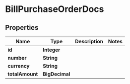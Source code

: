 

# BillPurchaseOrderDocs


## Properties

| Name | Type | Description | Notes |
|------------ | ------------- | ------------- | -------------|
|**id** | **Integer** |  |  |
|**number** | **String** |  |  |
|**currency** | **String** |  |  |
|**totalAmount** | **BigDecimal** |  |  |



